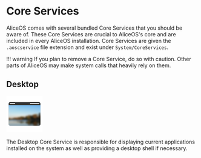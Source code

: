 #  Core Services

AliceOS comes with several bundled Core Services that you should be aware of. These Core Services are crucial to AliceOS's core and are included in every AliceOS installation. Core Services are given the `.aoscservice` file extension and exist under `System/CoreServices`.

!!! warning
    If you plan to remove a Core Service, do so with caution. Other parts of AliceOS may make system calls that heavily rely on them.

## Desktop

![Desktop icon](../images/system/cservices/desktop.png)

The Desktop Core Service is responsible for displaying current applications installed on the system as well as providing a desktop shell if necessary.
